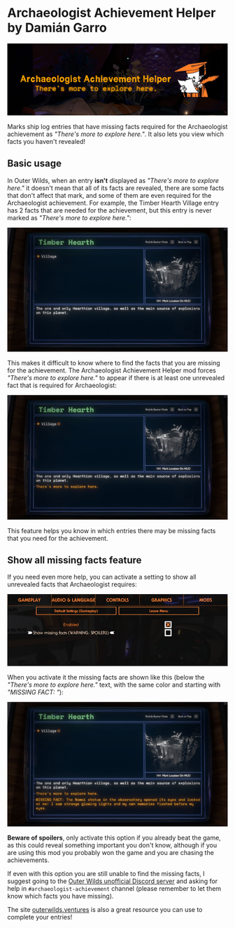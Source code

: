# Archaeologist Achievement Helper by Damián Garro

![thumbnail](images/thumbnail.png)

Marks ship log entries that have missing facts required for the Archaeologist achievement as *"There's more to explore here."*. It also lets you view which facts you haven't revealed!

## Basic usage

In Outer Wilds, when an entry **isn't** displayed as *"There's more to explore here."* it doesn't mean that all of its facts are revealed, there are some facts that don't affect that mark, and some of them are even required for the Archaeologist achievement. For example, the Timber Hearth Village entry has 2 facts that are needed for the achievement, but this entry is never marked as *"There's more to explore here."*:

![example-disabled](images/example-disabled.jpg)

This makes it difficult to know where to find the facts that you are missing for the achievement. The Archaeologist Achievement Helper mod forces *"There's more to explore here."* to appear if there is at least one unrevealed fact that is required for Archaeologist:

![example-enabled](images/example-enabled.jpg)

This feature helps you know in which entries there may be missing facts that you need for the achievement.

## Show all missing facts feature

If you need even more help, you can activate a setting to show all unrevealed facts that Archaeologist requires:

![settings](images/settings.png)

When you activate it the missing facts are shown like this (below the *"There's more to explore here."* text, with the same color and starting with *"MISSING FACT: "*):

![example-disabled](images/example-showall.jpg)

**Beware of spoilers**, only activate this option if you already beat the game, as this could reveal something important you don't know, although if you are using this mod you probably won the game and you are chasing the achievements.

If even with this option you are still unable to find the missing facts, I suggest going to the [Outer Wilds unofficial Discord server](https://discord.gg/kChJgBMmtd) and asking for help in `#archaeologist-achievement` channel (please remember to let them know which facts you have missing).

The site [outerwilds.ventures](https://outerwilds.ventures/) is also a great resource you can use to complete your entries!